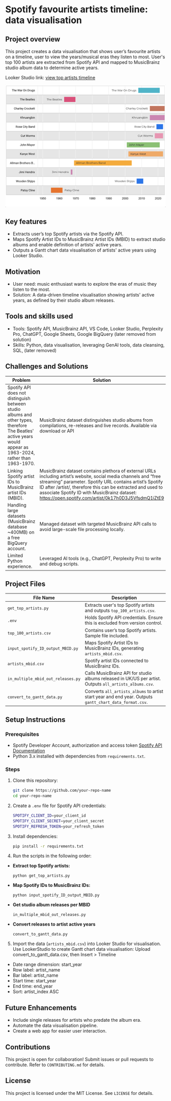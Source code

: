 # Spotify favourite artists timeline: data visualisation

## Project overview

This project creates a data visualisation that shows user’s favourite artists on a timeline, user to view the years/musical eras they listen to most. User's top 100 artists are extracted from Spotify API and mapped to MusicBrainz studio album data to determine active years.

Looker Studio link: [view top artists timeline](https://lookerstudio.google.com/reporting/6d57ae49-1e7e-4f4d-8bdb-652eba24086b)

![Sample Data Visualization](timeline_data_viz.png)

## Key features

- Extracts user’s top Spotify artists via the Spotify API.
- Maps Spotify Artist IDs to MusicBrainz Artist IDs (MBID) to extract studio albums and enable definition of artists' active years.
- Outputs a Gantt chart data visualisation of artists' active years using Looker Studio.

## Motivation

- User need: music enthusiast wants to explore the eras of music they listen to the most.
- Solution: A data-driven timeline visualisation showing artists' active years, as defined by their studio album releases.

## Tools and skills used

- Tools: Spotify API, MusicBrainz API, VS Code, Looker Studio, Perplexity Pro, ChatGPT, Google Sheets, Google BigQuery (later removed from solution)
- Skills: Python, data visualisation, leveraging GenAI tools, data cleansing, SQL, (later removed)

## Challenges and Solutions

| Problem | Solution |
| ------- | -------- |
| Spotify API does not distinguish between studio albums and other types, therefore The Beatles' active years would appear as 1963-2024, rather than 1963-1970. | MusicBrainz dataset distinguishes studio albums from compilations, re-releases and live records. Available via download or API |
| Linking Spotify artist IDs to MusicBrainz artist IDs (MBID). | MusicBrainz dataset contains plethora of external URLs including artist’s website, social media channels and “free streaming” parameter. Spotify URL contains artist’s Spotify ID after /artist/, therefore this can be extracted and used to associate Spotify ID with MusicBrainz dataset: https://open.spotify.com/artist/0k17h0D3J5VfsdmQ1iZtE9 |
| Handling large datasets (MusicBrainz database ~400MB) on a free BigQuery account. | Managed dataset with targeted MusicBrainz API calls to avoid large-scale file processing locally. |
| Limited Python experience. | Leveraged AI tools (e.g., ChatGPT, Perplexity Pro) to write and debug scripts. |

## Project Files

| File Name                          | Description                                                                 |
|-------------------------------------|-----------------------------------------------------------------------------|
| `get_top_artists.py`                | Extracts user's top Spotify artists and outputs `top_100_artists.csv`.       |
| `.env`                              | Holds Spotify API credentials. Ensure this is excluded from version control. |
| `top_100_artists.csv`               | Contains user’s top Spotify artists. Sample file included.                  |
| `input_spotify_ID_output_MBID.py`   | Maps Spotify Artist IDs to MusicBrainz IDs, generating `artists_mbid.csv`.  |
| `artists_mbid.csv`                  | Spotify artist IDs connected to MusicBrainz IDs.                            |
| `in_multiple_mbid_out_releases.py`  | Calls MusicBrainz API for studio albums released in UK/US per artist. Outputs `all_artists_albums.csv`. |
| `convert_to_gantt_data.py`          | Converts `all_artists_albums` to artist start year and end year. Outputs `gantt_chart_data_format.csv`. |

## Setup Instructions

### Prerequisites

- Spotify Developer Account, authorization and access token [Spotify API Documentation](https://developer.spotify.com/documentation/web-api/)
- Python 3.x installed with dependencies from `requirements.txt`.

### Steps

1. Clone this repository:

   ```bash
   git clone https://github.com/your-repo-name
   cd your-repo-name
   ```

2. Create a `.env` file for Spotify API credentials:
    
    ```bash
    SPOTIFY_CLIENT_ID=your_client_id
    SPOTIFY_CLIENT_SECRET=your_client_secret
    SPOTIFY_REFRESH_TOKEN=your_refresh_token
    ```

3. Install dependencies:

    ```bash
    pip install -r requirements.txt
    ```


4. Run the scripts in the following order:

- **Extract top Spotify artists:**

  ```
  python get_top_artists.py
  ```

- **Map Spotify IDs to MusicBrainz IDs:**

  ```
  python input_spotify_ID_output_MBID.py
  ```

- **Get studio album releases per MBID**
  ```
  in_multiple_mbid_out_releases.py
  ```

- **Convert releases to artist active years**
  ```
  convert_to_gantt_data.py
  ```

5. Import the data (`artists_mbid.csv`) into Looker Studio for visualisation.
Use LookerStudio to create Gantt chart data visualisation: Upload convert_to_gantt_data.csv, then Insert > Timeline 
- Date range dimension: start_year
- Row label: artist_name
- Bar label: artist_name
- Start time: start_year
- End time: end_year
- Sort: artist_index ASC

## Future Enhancements

- Include single releases for artists who predate the album era.
- Automate the data visualisation pipeline.
- Create a web app for easier user interaction.

## Contributions

This project is open for collaboration! Submit issues or pull requests to contribute. Refer to `CONTRIBUTING.md` for details.

## License

This project is licensed under the MIT License. See `LICENSE` for details.
